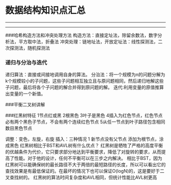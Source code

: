 # 数据结构知识点汇总
***

***
###哈希构造方法和冲突处理方法
构造方法：直接定址法，除留余数法，数字分析法，平方取中法，折叠法
冲突处理：链地址法，开放定址法：线性探测法，二次探测法，随机探测法
### 递归与分治与迭代
递归算法：直接或间接地调用自身的算法。
分治法：将一个规模为n的问题分解为k个规模较小的子问题，这些子问题相互独立且与原问题相同，然后递归地解这些子问题，最后将各个子问题的解合并得到原问题的解。
迭代:利用变量的原值推算出变量的一个新值。

###平衡二叉树讲解
[](https://www.cnblogs.com/suimeng/p/4560056.html)

###红黑树特征
1节点红或黑
2根黑色
3叶子是黑色
4插入为红色节点，红色节点必有两个黑色子节点，不会有两个连续红色节点
5从任一节点到叶子路径包含相同数目黑色节点

调整：变色，左旋，右旋
插入：三种情况
1 新节点没有父节点
添加为根节点，涂成黑色
红黑树相比于BST和AVL树有什么优点？
红黑树是牺牲了严格的高度平衡的优越条件为代价，它只要求部分地达到平衡要求，降低了对旋转的要求，从而提高了性能。对于他的设计，任何不平衡可以在三步之内解决。
相比于BST，因为红黑树可以能确保树的最长路径不大于两倍的最短路径的长度，所以可以看出它的查找效果是有最低保证的。在最坏的情况下也可以保证O(logN)的，这是要好于二叉查找树的。
红黑树的算法时间复杂度和AVL相同，但统计性能比AVL树更高